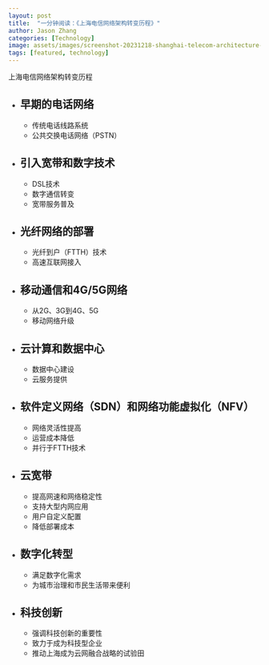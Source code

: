 ```yaml
---
layout: post
title:  "一分钟阅读：《上海电信网络架构转变历程》"
author: Jason Zhang
categories: [Technology]
image: assets/images/screenshot-20231218-shanghai-telecom-architecture-transformation.png
tags: [featured, technology]
---
```

上海电信网络架构转变历程

- ## 早期的电话网络
    - 传统电话线路系统
    - 公共交换电话网络（PSTN）

- ## 引入宽带和数字技术
    - DSL技术
    - 数字通信转变
    - 宽带服务普及

- ## 光纤网络的部署
    - 光纤到户（FTTH）技术
    - 高速互联网接入

- ## 移动通信和4G/5G网络
    - 从2G、3G到4G、5G
    - 移动网络升级

- ## 云计算和数据中心
    - 数据中心建设
    - 云服务提供

- ## 软件定义网络（SDN）和网络功能虚拟化（NFV）
    - 网络灵活性提高
    - 运营成本降低
    - 并行于FTTH技术

- ## 云宽带
    - 提高网速和网络稳定性
    - 支持大型内网应用
    - 用户自定义配置
    - 降低部署成本

- ## 数字化转型
    - 满足数字化需求
    - 为城市治理和市民生活带来便利

- ## 科技创新
    - 强调科技创新的重要性
    - 致力于成为科技型企业
    - 推动上海成为云网融合战略的试验田

